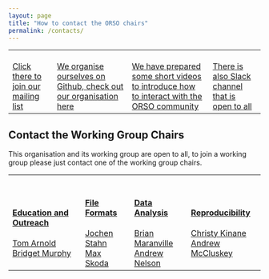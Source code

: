 ```yaml
---
layout: page
title: "How to contact the ORSO chairs"
permalink: /contacts/
---
```


<!-- This organisation and its working group are open to all, to join a working group please just contact one of the working group chairs or sign up to the [mailing list](https://reflectometry.us10.list-manage.com/subscribe/post?u=e7e953117fa45f665f9030aaa&amp;id=fa298202d4).
We organise ourselves within the [reflectivity Github organisation](https://github.com/reflectivity) which administers this webpage, you can find out more about how to get involved from [these helpful videos](/information/interact_with_orso/). -->

<!-- There is also an Slack workspace for the ORSO community, this is a great way to stay in touch with other reflectometrists.  -->

<!--
This is the table view for the different section
DO NOT EDIT UNLESS YOU KNOW THAT YOU ARE DOING
andrew.mccluskey@ess.eu
-->
<table class="tt">
  <tr class="tt">
    <td class="tt">
      <a class="tt" href="https://reflectometry.us10.list-manage.com/subscribe/post?u=e7e953117fa45f665f9030aaa&amp;id=fa298202d4">
        <i class="fas fa-envelope fa-5x"></i>
        <br>
        Click there to join our mailing list</a>
    </td>
    <td class="tt">
      <a class="tt" href="https://github.com/reflectivity">
        <i class="fab fa-github fa-5x"></i>
        <br>
        We organise ourselves on Github, check out our organisation here</a>
    </td>
    <td class="tt">
      <a class="tt" href="../information/interact_with_orso/">
        <i class="fas fa-video fa-5x"></i>
        <br>
        We have prepared some short videos to introduce how to interact with the ORSO community</a>
    </td>
    <td class="tt">
      <a class="tt" href="https://join.slack.com/t/orso-co/shared_invite/zt-z7p3v89g-~JgCbzcxurQP6ufqdfTCfw">
        <i class="fab fa-slack fa-5x"></i>
        <br>
        There is also Slack channel that is open to all</a>
    </td>
  </tr>
</table>

<h2>Contact the Working Group Chairs</h2>

This organisation and its working group are open to all, to join a working group please just contact one of the working group chairs.

<table class="tt">
  <tr class="tt">
    <td class="tt">
      <a class="tt" href="https://reflectometry.us10.list-manage.com/subscribe/post?u=e7e953117fa45f665f9030aaa&amp;id=fa298202d4">
        <i class="fas fa-book fa-5x"></i>
        <br>
        <h4>Education and Outreach</h4></a>
      <a href="mailto:tom.arnold@ess.eu">Tom Arnold</a><br>
      <a href="mailto:murphy@physik.uni-kiel.de">Bridget Murphy</a>
    </td>
    <td class="tt">
      <a class="tt" href="https://github.com/reflectivity">
        <i class="fas fa-file-code fa-5x"></i>
        <br>
        <h4>File Formats</h4></a>
      <a href="mailto:jochen.stahn@psi.ch">Jochen Stahn</a><br>
      <a href="mailto:Maximilian.Skoda@stfc.ac.uk">Max Skoda</a>
    </td>
    <td class="tt">
      <a class="tt" href="../information/interact_with_orso/">
        <i class="fas fa-chart-line fa-5x"></i>
        <br>
        <h4>Data Analysis</h4></a>
      <a href="mailto:brian.maranville@nist.gov">Brian Maranville</a><br>
      <a href="mailto:anz@ansto.gov.au">Andrew Nelson</a>
    </td>
    <td class="tt">
      <a class="tt" href="https://join.slack.com/t/orso-co/shared_invite/zt-z7p3v89g-~JgCbzcxurQP6ufqdfTCfw">
        <i class="fas fa-redo fa-5x"></i>
        <br>
        <h4>Reproducibility</h4></a>
      <a href="mailto:christy.kinane@stfc.ac.uk">Christy Kinane</a><br>
      <a href="mailto:andrew.mccluskey@ess.eu">Andrew McCluskey</a>
    </td>
  </tr>
</table>
